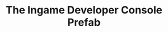 ---
title: The Ingame Developer Console Prefab
position: 1.0
type: ""
description: Adding the IDC to your scene

content_markdown: |-
  To start simply add the 'IDCCanvas' prefab to your scene. You can find this prefab in the 'Assets/Ingame Developer Console/Prefabs' folder.
  
  When your game is running you can toggle the console window by using the Backquote/Backtick key (**`**).

  The IDC will not work if you don't add the IDC prefab to your scene.
  {: .warning }

---